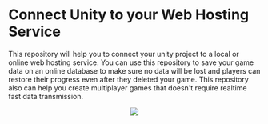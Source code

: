 # Connect Unity to your Web Hosting Service
This repository will help you to connect your unity project to a local or online web hosting service. You can use this repository to save your game data on an online database to make sure no data will be lost and players can restore their progress even after they deleted your game. This repository also can help you create multiplayer games that doesn't require realtime fast data transmission.

<p align="center"><a href="https://www.youtube.com/watch?v=eW2D33Fu_N0"><img src="https://user-images.githubusercontent.com/75361058/131224060-71a93df3-d7d2-49f0-bf5c-aa22ed6ab25a.png"></a></p>
